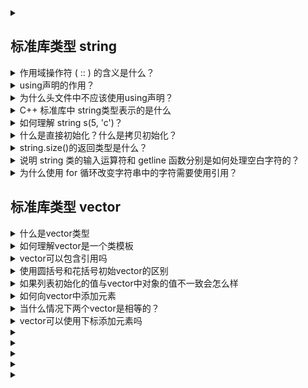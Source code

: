 
<details>
  <summary></summary>
  
  ```
  ```
</details>

## 标准库类型 string

<details>
  <summary>作用域操作符 ( :: ) 的含义是什么？</summary>
  
  ```
  编译器应该从左侧命名空间所示的作用域中寻找右侧那个名字。
  ```
</details>

<details>
  <summary>using声明的作用？</summary>
  
  ```
  使用using声明后就无须专门的前缀也能使用所需要的名字。
  ```
</details>

<details>
  <summary>为什么头文件中不应该使用using声明？</summary>
  
  ```
  using声明引入了命名空间内的一个成员。头文件的内容会拷贝到所有引用它的文件中去。
  
  如果头文件中有某个using声明，那么每个使用该头文件的文件都会有这个声明。如果有两个不同命名空间中的成员名是相同的，就会造成命名冲突。
  ```
</details>

<details>
  <summary>C++ 标准库中 string类型表示的是什么</summary>
  
  ```
  标准库类型 string 表示可变长的字符序列
  ```
</details>

<details>
  <summary>如何理解 string s(5, 'c')？</summary>
  
  ```
  string s(5, 'c') 的意思是初始化一为由连续5个字符'c'组成的字符串。
  ```
</details>

<details>
  <summary>什么是直接初始化？什么是拷贝初始化？</summary>
  
  ```
  拷贝初始化是使用等号(=)来初始化一个变量，编译器把右侧的初始值拷贝到新创建的对象中去。
  
  直接初始化是不使用等号的初始化。
  ```
</details>

<details>
  <summary>string.size()的返回类型是什么？</summary>
  
  ```
  string.size() 的返回类型是 size_type (size_t)。
  
  size_t 是 unsigned int 类型的别名。
  ```
</details>

<details>
  <summary>说明 string 类的输入运算符和 getline 函数分别是如何处理空白字符的？</summary>
  
  ```
  标准库 string 的输入运算符自动忽略字符串开头的空白 (包括空格符、换行符、制表符等)，从第一个真正的字符开始读起，直到于剑下一处空白为止。
  
  getline从给定的输入流中读取数据，直到遇到换行符为止，此时换行符也被读取进来，但是并不存储在最后的字符串中。而空白符也会被保留。
  ```
</details>

<details>
  <summary>为什么使用 for 循环改变字符串中的字符需要使用引用？</summary>
  
  ```
  引用相当于绑定到元素上，所以对引用的改变就是对元素的改变。
  
  而赋值只是将值拷贝给了一个新的变量，但并不能改变原来字符串中的值。
  ```
</details>

## 标准库类型 vector

<details>
  <summary>什么是vector类型</summary>
  
  ```
  标准库类型vector表示对象的集合，其中所有对象的类型都相同。集合中的每个对象都有一个与之对应的索引。vector也被称作容器。
  ```
</details>

<details>
  <summary>如何理解vector是一个类模板</summary>
  
  ```
  编译器根据模板创建类或函数的过程称为实例化，当使用模板时，需要指出编译器应把类或函数实例化成何种类型。
  
  当使用vector时，需要提供额外信息来确定vector内存放对象的类型。
  
  vector<int> ivec;       // ivec保存int类型的对象
  ```
</details>

<details>
  <summary>vector可以包含引用吗</summary>
  
  ```
  vector可以容纳大部分类型的对象作为其元素，但是因为引用不是对象，所以不存在包含引用的vector。
  ```
</details>

<details>
  <summary>使用圆括号和花括号初始vector的区别</summary>
  
  ```
  vector<int> v1(10);       // v1有10个元素，每个的值都是0
  vector<int> v2{10};       // v2有1个元素，该元素的值是10
  
  vector<int> v3(10, 1);    // v3有10个元素，每个的值都是1
  vector<int> v4{10, 1};    // v4有2个元素，分别为10和1
  
  当使用圆括号初始化时，可以说提供的值是用来构造vector对象的
  
  如果使用花括号初始化，可以表述为值是用来组成vector对象的
  ```
</details>

<details>
  <summary>如果列表初始化的值与vector中对象的值不一致会怎么样</summary>
  
  ```
  当确认无法执行列表初始化后，编译器会尝试用默认值初始化vector对象
  ```
</details>

<details>
  <summary>如何向vector中添加元素</summary>
  
  ```
  使用成员函数 push_back 将新元素添加到vector的尾部
  ```
</details>

<details>
  <summary>当什么情况下两个vector是相等的？</summary>
  
  ```
  两个vector对象相等当且仅当它们所含的元素个数相同，而且对应位置的元素值也相同。
  
  只有当元素的值可比较时，vector对象才能被比较。
  ```
</details>

<details>
  <summary>vector可以使用下标添加元素吗</summary>
  
  ```
  vector对象的下标运算符可用于访问已存在的元素，而不能用于添加元素。
  ```
</details>

<details>
  <summary></summary>
  
  ```
  ```
</details>

<details>
  <summary></summary>
  
  ```
  ```
</details>

<details>
  <summary></summary>
  
  ```
  ```
</details>

<details>
  <summary></summary>
  
  ```
  ```
</details>

<details>
  <summary></summary>
  
  ```
  ```
</details>

